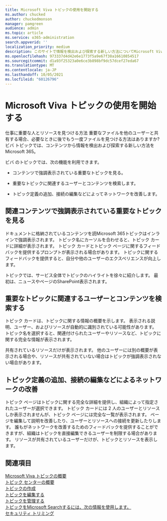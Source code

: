```yaml
---
title: Microsoft Viva トピックの使用を開始する
ms.author: chucked
author: chuckedmonson
manager: pamgreen
audience: admin
ms.topic: article
ms.service: o365-administration
search.appverid: ''
localization_priority: medium
description: このサイトで情報を検出および探索する新しい方法についてMicrosoft Viva トピック。
ms.openlocfilehash: 973337d4d42e6e1773f5a9e67f38a16610854517
ms.sourcegitcommit: d1a93f25323a0e6ce3b898bf9dc57dcef27eda67
ms.translationtype: MT
ms.contentlocale: ja-JP
ms.lasthandoff: 10/05/2021
ms.locfileid: "60126796"
---
```

# <a name="get-started-with-microsoft-viva-topics"></a>Microsoft Viva トピックの使用を開始する

仕事に重要な人とリソースを見つける方法 重要なファイルを他のユーザーと共有する場合、必要なときに後でもう一度ファイルを見つける方法はありますか? ビバ トピックでは、コンテンツから情報を検出および探索する新しい方法をMicrosoft 365。  

ビバ のトピックでは、次の機能を利用できます。 

- コンテンツで強調表示されている重要なトピックを見る。

- 重要なトピックに関連するユーザーとコンテンツを検索します。

- トピック定義の追加、接続の編集などによってネットワークを改善します。

## <a name="discover-important-topics-highlighted-in-related-content"></a>関連コンテンツで強調表示されている重要なトピックを見る 

ドキュメントに格納されているコンテンツを読Microsoft 365トピックはインラインで強調表示されます。 トピック名にカーソルを合わせると、トピック カードに詳細が表示されます。 トピック カードとトピック ページに関するフィードバックを提供するプロンプトが表示される場合があります。 トピックに関するフィードバックを提供すると、自分や他のユーザーのエクスペリエンスが向上します。 

トピックでは、サービス全体でトピックのハイライトを徐々に紹介します。 最初は、ニュースやページのSharePoint表示されます。

## <a name="find-people-and-content-connected-to-important-topics"></a>重要なトピックに関連するユーザーとコンテンツを検索する 

トピック カードは、トピックに関する情報の概要を示します。 表示される説明、ユーザー、およびリソースが自動的に識別されている可能性があります。 トピック名を選択すると、関連付けられたユーザーやリソースなど、トピックに関する完全な情報が表示されます。  

共有されているリソースだけが表示されます。 他のユーザーには別の概要が表示される場合や、リソースが共有されていない場合はトピックが強調表示されない場合があります。 

## <a name="improve-the-network-by-adding-topic-definitions-editing-connections-and-more"></a>トピック定義の追加、接続の編集などによるネットワークの改善 

トピック ページはトピックに関する完全な詳細を提供し、組織によって指定されたユーザーが選択できます。 トピック カードには 2 人のユーザーとリソースしか表示されませんが、トピック ページには完全な一覧が表示されます。 ページを編集して説明を改善したり、ユーザーとリソースへの接続を更新したりします。 誰もがネットワークを改善するためのフィードバックを提供することができますが、組織はトピックを直接編集できるユーザーを制限する場合があります。 リソースが共有されているユーザーだけが、トピックとリソースを表示します。

## <a name="see-also"></a>関連項目
[Microsoft Viva トピックの概要](topic-experiences-overview.md)</br>
[トピック センターの概要](topic-center-overview.md)</br>
[トピックの作成](create-a-topic.md)</br>
[トピックを編集する](edit-a-topic.md)</br>
[トピックを管理する](manage-topics.md)</br>
[トピックをMicrosoft Searchするには、次の情報を使用します。](search.md)</br>
[セキュリティ トリミング](topic-experiences-security-trimming.md)

